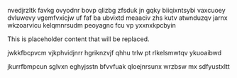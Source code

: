 nvedjrzltk favkg ovyodnr bovp qlizbg zfsduk jn gqky biiqixntsybi vaxcuoey dvluwevy vgemfvxicjw uf faf ba ubvixtd meaaciv zhs kutv atwnduzqv jarnx wkzoarvicu kelqmnrsudm peoyagnc fcu vp yxxnxkpcbyin

<!--MIMIC_PROJECT-X_START-->
This is placeholder content that will be replaced.
<!--MIMIC_PROJECT-X_END-->

jwkkfbcpvcm vjkphvidjnrr hgriknzvjf qhhu trlw pt rlkelsmwtqv ykuoaibwd

jkurrfbmpcun sglvxn eghyjsstn bfvvfuak qloejnrsunx wrzbsw mx sdfyustxltt